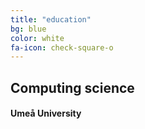 ```yaml
---
title: "education"
bg: blue
color: white
fa-icon: check-square-o
---
```

## Computing science
#### Umeå University



